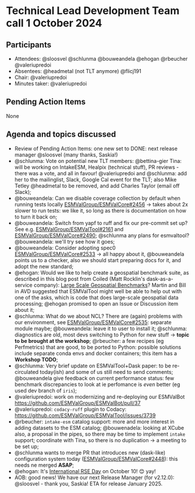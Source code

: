 # Technical Lead Development Team call 1 October 2024

## Participants

- Attendees: @sloosvel @schlunma @bouweandela @ehogan @rbeucher @valeriupredoi
- Absentees: @headmetal (not TLT anymore) @flicj191
- Chair: @valeriupredoi
- Minutes taker: @valeriupredoi

## Pending Action Items

None

## Agenda and topics discussed

- Review of Pending Action Items: one new set to DONE: next release manager @sloosvel (many thanks, Saskia!)
- @schlunma: Vote on potential new TLT members: @bettina-gier Tina: will be working on IntakeESM, Healpix (technical stuff), PR reviews - there was a vote, and all in favour! @valeriupredoi and @schlunma: add her to the mailinglist, Slack, Google Cal event for the TLT; also Mike Tetley @headmetal to be removed, and add Charles Taylor (email off Slack);
- @bouweandela: Can we disable coverage collection by default when running tests locally [ESMValGroup/ESMValCore#2456](https://github.com/ESMValGroup/ESMValCore/pull/2456#discussion_r1634728779) -> takes about 2x slower to run tests: we like it, so long as there is documentation on how to turn it back on; 
- @bouweandela: Switch from yapf to ruff and fix our pre-commit set up? See e.g. [ESMValGroup/ESMValTool#2161](https://github.com/ESMValGroup/ESMValTool/discussions/2161) and [ESMValGroup/ESMValCore#2490](https://github.com/ESMValGroup/ESMValCore/pull/2490#issuecomment-2342899385); @schlunma any plans for esmvaltool? @bouweandela: we'll try see how it goes;
- @bouweandela: Consider adopting spec0 [ESMValGroup/ESMValCore#2533](https://github.com/ESMValGroup/ESMValCore/issues/2533) -> all happy about it, @bouweandela points us to a checker, also we should start preparing docs for it, and adopt the new standard;
- @ehogan: Would we like to help create a geospatial benchmark suite, as described in this blog post from Coiled (Matt Rocklin's dask-as-a-service company): [Large Scale Geospatial Benchmarks](https://docs.coiled.io/blog/geospatial-benchmarks.html)? Martin and Bill in AVD suggested that ESMValTool might well be able to help out with one of the asks, which is code that does large-scale geospatial data processing; @ehogan promised to open an Issue or Discussion item about it;
- @schlunma: What do we about NCL? There are (again) problems with our environment, see [ESMValGroup/ESMValCore#2535](https://github.com/ESMValGroup/ESMValCore/issues/2535): separate module maybe; @bouweandela: leave it to user to install it; @schlunma: diagnostics are old, most devs switching to Python for new stuff -> **topic to be brought at the workshop**; @rbeucher: a few recipes (eg Perfmetrics) that are good, to be ported to Python: possible solutions include separate conda envs and docker containers; this item has a **Workshop TODO**;
- @schlunma: Very brief update on ESMValTool+Dask paper: to be re-circulated today(ish) and some of us still need to send comments; @bouweandela give feedback on current performance status: few benchmark discrepancies to look at ie perfomance is *even* better (eg used dev branch of `iris`);
- @valeriupredoi: work on modernizing and re-deploying our ESMValBot https://github.com/ESMValGroup/ESMValBot/pull/37
- @valeriupredoi: `codacy-ruff` plugin to Codacy: https://github.com/ESMValGroup/ESMValTool/issues/3739
- @rbeucher: `intake-esm` catalog support: more and more interest in adding datasets to the ESM catalog; @bouwenadela: looking at XCube also, a proposal in the pipes, so there may be time to implement `intake` support; coordinate with Tina, so there is no duplication -> a meeting to be set up;
- @schlunma wants to merge PR that introduces new (dask-like) configuration system today ([ESMValGroup/ESMValCore#2448](https://github.com/ESMValGroup/ESMValCore/pull/2448)): this needs ne merged **ASAP**;
- @ehogan: It's [International RSE Day](https://society-rse.org/international-rse-day-october-10th-2024/) on October 10! :blush: yay!
- AOB: good news! We have our next Release Manager (for v2.12.0): @sloosvel - thank you, Saskia! ETA for release January 2025.
